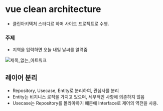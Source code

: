 # vue clean architecture

* 클린아키텍처 스터디르 하며 사이드 프로젝트로 수행.

### 주제

* 지역을 입력하면 오늘 내일 날씨를 알려줌

![제목_없는_아트워크](https://user-images.githubusercontent.com/60640614/167285496-cfdff5a6-ba5a-4459-8baa-b7e364fc69d3.png)

## 레이어 분리
* Repository, Usecase, Entity로 분리하여, 관심사를 분리
* Entity는 비지니스 로직을 가지고 있으며, 세부적인 사항에 의존하지 않음
* Usecase는 Repository를 몰라야하기 떄문에 Interface로 제어의 역전을 사용.
